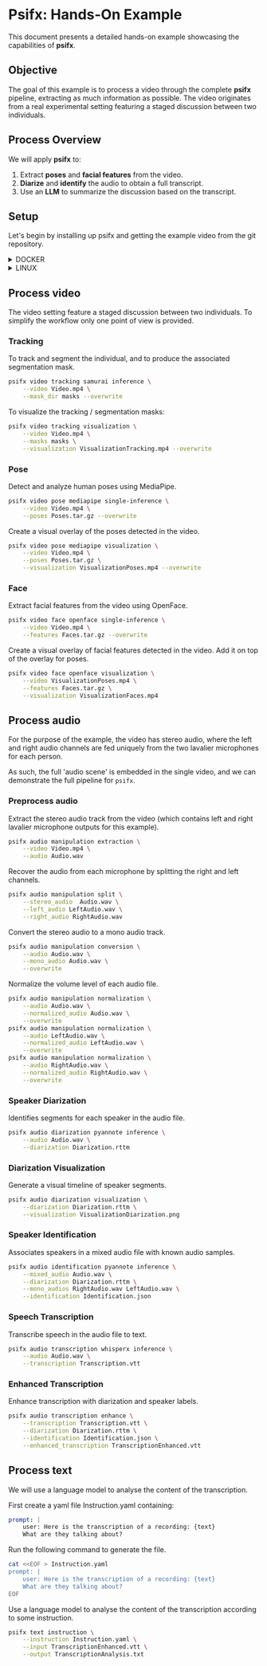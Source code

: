 # Psifx: Hands-On Example  

This document presents a detailed hands-on example showcasing the capabilities of **psifx**.  

## Objective  
The goal of this example is to process a video through the complete **psifx** pipeline, extracting as much information as possible. The video originates from a real experimental setting featuring a staged discussion between two individuals.  

## Process Overview  
We will apply **psifx** to:  
1. Extract **poses** and **facial features** from the video.  
2. **Diarize** and **identify** the audio to obtain a full transcript.  
3. Use an **LLM** to summarize the discussion based on the transcript.  

## Setup  
Let's begin by installing up psifx and getting the example video from the git repository.

<details>
  <summary> DOCKER </summary>

  
1. Install [Docker Engine](https://docs.docker.com/engine/install/#server) and make sure to follow
   the [post-install instructions](https://docs.docker.com/engine/install/linux-postinstall/). Otherwise,
   install [Docker Desktop](https://docs.docker.com/desktop/).
2. If you have a GPU and want to use it to accelerate compute:
    1. Install [NVIDIA CUDA Toolkit](https://developer.nvidia.com/cuda-downloads).
    2. Install [NVIDIA Container Toolkit](https://docs.nvidia.com/datacenter/cloud-native/container-toolkit/latest/index.html).

3. Clone the repo and navigate to the folder containing the example video.
   ```bash 
   git clone https://github.com/psifx/psifx.git
   cd psifx/example/data
   ```

4. Run the latest image with the example directory mounted.
   ```bash
   export DATA_PATH="$(pwd)"
   
   docker run \
      --user $(id -u):$(id -g) \
      --gpus all \
      --mount type=bind,source=$DATA_PATH,target=$DATA_PATH \
      --workdir $DATA_PATH \
      --interactive \
      --tty \
      psifx/psifx:latest
   ```


</details>

<details>
  <summary> LINUX </summary>

1. For Linux users, install the following system-wide:
   ```bash
   sudo apt install ffmpeg ubuntu-restricted-extras \
      build-essential cmake wget \
      libopenblas-dev \
      libopencv-dev \
      libdlib-dev \
      libboost-all-dev \
      libsqlite3-dev
   ```
2. Create a dedicated `conda` environment:
   ```bash
   conda create -y -n psifx-env python=3.11 pip
   conda activate psifx-env
   ```
3. Install `psifx`:
   ```bash
   pip install 'psifx @ git+https://github.com/psifx/psifx.git'
   ```
4. Verify your installation with:
   ```bash
   psifx
   ```

5. Install OpenFace using our fork:
   ```bash
   wget https://raw.githubusercontent.com/GuillaumeRochette/OpenFace/master/install.py && \
   python install.py && \
   rm install.py
   ```

6. Install [Ollama](https://github.com/ollama/ollama) locally.
   For Linux users, use this command:
   ```bash
   curl -fsSL https://ollama.com/install.sh | sh
   ```

7. Clone the repo and navigate to the folder containing the example video.
   
   ```bash 
   git clone https://github.com/psifx/psifx.git
   cd psifx/example/data
   ```

</details>

## Process video

The video setting feature a staged discussion between two individuals.
To simplify the workflow only one point of view is provided.


### Tracking
To track and segment the individual, and to produce the associated segmentation mask.
```bash
psifx video tracking samurai inference \
    --video Video.mp4 \
    --mask_dir masks --overwrite
```
To visualize the tracking / segmentation masks:

```bash
psifx video tracking visualization \
    --video Video.mp4 \
    --masks masks \
    --visualization VisualizationTracking.mp4 --overwrite
```

### Pose
Detect and analyze human poses using MediaPipe.
```bash
psifx video pose mediapipe single-inference \
    --video Video.mp4 \
    --poses Poses.tar.gz --overwrite
```
Create a visual overlay of the poses detected in the video.
```bash
psifx video pose mediapipe visualization \
    --video Video.mp4 \
    --poses Poses.tar.gz \
    --visualization VisualizationPoses.mp4 --overwrite
```
### Face
Extract facial features from the video using OpenFace.
```bash
psifx video face openface single-inference \
    --video Video.mp4 \
    --features Faces.tar.gz --overwrite
```

Create a visual overlay of facial features detected in the video.
Add it on top of the overlay for poses.
```bash
psifx video face openface visualization \
    --video VisualizationPoses.mp4 \
    --features Faces.tar.gz \
    --visualization VisualizationFaces.mp4
```

## Process audio

For the purpose of the example, the video has stereo audio, where the left and right audio channels are fed uniquely from the two lavalier microphones for each person.

As such, the full 'audio scene' is embedded in the single video, and we can demonstrate the full pipeline for `psifx`.


### Preprocess audio
Extract the stereo audio track from the video (which contains left and right lavalier microphone outputs for this example).
```bash
psifx audio manipulation extraction \
    --video Video.mp4 \
    --audio Audio.wav
```
Recover the audio from each microphone by splitting the right and left channels.

```bash
psifx audio manipulation split \
    --stereo_audio  Audio.wav \
    --left_audio LeftAudio.wav \
    --right_audio RightAudio.wav
```

Convert the stereo audio to a mono audio track.
```bash
psifx audio manipulation conversion \
    --audio Audio.wav \
    --mono_audio Audio.wav \
    --overwrite
```

Normalize the volume level of each audio file.
```bash
psifx audio manipulation normalization \
    --audio Audio.wav \
    --normalized_audio Audio.wav \
    --overwrite
psifx audio manipulation normalization \
    --audio LeftAudio.wav \
    --normalized_audio LeftAudio.wav \
    --overwrite
psifx audio manipulation normalization \
    --audio RightAudio.wav \
    --normalized_audio RightAudio.wav \
    --overwrite
```


### Speaker Diarization
Identifies segments for each speaker in the audio file.
```bash
psifx audio diarization pyannote inference \
    --audio Audio.wav \
    --diarization Diarization.rttm
```

### Diarization Visualization
Generate a visual timeline of speaker segments.
```bash
psifx audio diarization visualization \
    --diarization Diarization.rttm \
    --visualization VisualizationDiarization.png
```

### Speaker Identification
Associates speakers in a mixed audio file with known audio samples.
```bash
psifx audio identification pyannote inference \
    --mixed_audio Audio.wav \
    --diarization Diarization.rttm \
    --mono_audios RightAudio.wav LeftAudio.wav \
    --identification Identification.json
``` 

### Speech Transcription
Transcribe speech in the audio file to text.
```bash
psifx audio transcription whisperx inference \
    --audio Audio.wav \
    --transcription Transcription.vtt
```

### Enhanced Transcription
Enhance transcription with diarization and speaker labels.
```bash
psifx audio transcription enhance \
    --transcription Transcription.vtt \
    --diarization Diarization.rttm \
    --identification Identification.json \
    --enhanced_transcription TranscriptionEnhanced.vtt
```

## Process text
We will use a language model to analyse the content of the transcription.

First create a yaml file Instruction.yaml containing:
```yaml
prompt: |
    user: Here is the transcription of a recording: {text}
    What are they talking about?
```

Run the following command to generate the file.
```bash
cat <<EOF > Instruction.yaml
prompt: |
    user: Here is the transcription of a recording: {text}
    What are they talking about?
EOF
```

Use a language model to analyse the content of the transcription according to some instruction.

```bash
psifx text instruction \
    --instruction Instruction.yaml \
    --input TranscriptionEnhanced.vtt \
    --output TranscriptionAnalysis.txt 
```